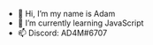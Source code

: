- 👋 Hi, I’m my name is Adam
- 🌱 I’m currently learning JavaScript
- 📫 Discord: AD4M#6707
<!---
AdamZ25/AdamZ25 is a ✨ special ✨ repository because its `README.md` (this file) appears on your GitHub profile.
You can click the Preview link to take a look at your changes.
--->
